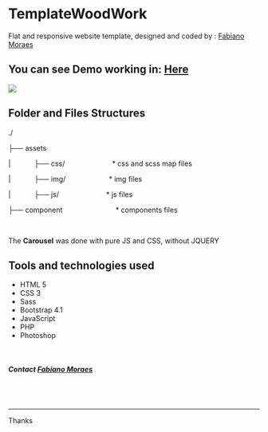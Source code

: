 # TemplateWoodWork
Flat and responsive website template, designed and coded by : <a href="https://www.fabianomoraes.net">Fabiano Moraes</a>


<h2>You can see Demo working in: <a href="https://www.fabianomoraes.net/template/woodwork/" target="_blank">Here</a></h2>
<img src="https://www.fabianomoraes.net/template/woodwork/perpective01.png">

<h2>Folder and Files Structures</h2>


<p>./</p>
<p>├── assets</p>
<p>|&nbsp;&nbsp;&nbsp;&nbsp;&nbsp;&nbsp;&nbsp;&nbsp;&nbsp;&nbsp;&nbsp;&nbsp;├── css/&nbsp;&nbsp;&nbsp;&nbsp;&nbsp;&nbsp;&nbsp;&nbsp;&nbsp;&nbsp;&nbsp;&nbsp;&nbsp;&nbsp;&nbsp;&nbsp;&nbsp;&nbsp;&nbsp;&nbsp;&nbsp;&nbsp;&nbsp;&nbsp;* css and scss map files</p>
<p>|&nbsp;&nbsp;&nbsp;&nbsp;&nbsp;&nbsp;&nbsp;&nbsp;&nbsp;&nbsp;&nbsp;&nbsp;├── img/&nbsp;&nbsp;&nbsp;&nbsp;&nbsp;&nbsp;&nbsp;&nbsp;&nbsp;&nbsp;&nbsp;&nbsp;&nbsp;&nbsp;&nbsp;&nbsp;&nbsp;&nbsp;&nbsp;&nbsp;&nbsp;&nbsp;* img files</p>
<p>|&nbsp;&nbsp;&nbsp;&nbsp;&nbsp;&nbsp;&nbsp;&nbsp;&nbsp;&nbsp;&nbsp;&nbsp;├── js/&nbsp;&nbsp;&nbsp;&nbsp;&nbsp;&nbsp;&nbsp;&nbsp;&nbsp;&nbsp;&nbsp;&nbsp;&nbsp;&nbsp;&nbsp;&nbsp;&nbsp;&nbsp;&nbsp;&nbsp;&nbsp;&nbsp;&nbsp;&nbsp;* js files</p>
<p>├── component&nbsp;&nbsp;&nbsp;&nbsp;&nbsp;&nbsp;&nbsp;&nbsp;&nbsp;&nbsp;&nbsp;&nbsp;&nbsp;&nbsp;&nbsp;&nbsp;&nbsp;&nbsp;&nbsp;&nbsp;&nbsp;&nbsp;&nbsp;&nbsp;&nbsp;&nbsp;&nbsp;* components files</p>


<br />
<p>The <strong>Carousel</strong> was done with pure JS and CSS,  without JQUERY </p>

<h2>Tools and technologies used</h2>
<ul>
  <li>HTML 5</li>
  <li>CSS 3</li>
  <li>Sass</li>
  <li>Bootstrap 4.1</li>
  <li>JavaScript</li>
  <li>PHP</li>
  <li>Photoshop</li>
</ul>

<br />

<h5>Contact <a href="https://www.fabianomoraes.net">Fabiano Moraes</a></h5>
<br />
<br />
<hr />
Thanks







